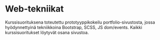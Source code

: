 ﻿# Web-tekniikat

Kurssisuorituksena toteutettu prototyyppikokeilu portfolio-sivustosta, jossa hyödynnettyinä tekniikkoina Bootstrap, SCSS, JS dom/events. Kaikki kurssisuoritukset löytyvät osana sivustoa.
